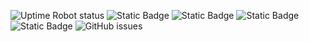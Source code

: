 ![Uptime Robot status](https://img.shields.io/uptimerobot/status/m795276181-ea44caeb6a6db48fdc262ac6?label=website) ![Static Badge](https://img.shields.io/badge/blacklists-58-000000) ![Static Badge](https://img.shields.io/badge/blacklisted-3815518-cc0000) ![Static Badge](https://img.shields.io/badge/whitelisted-2170-00CC00) ![Static Badge](https://img.shields.io/badge/streaming_blacklist-28092-000000) ![GitHub issues](https://img.shields.io/github/issues/fabriziosalmi/blacklists)
